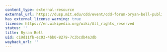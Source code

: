```yaml
---
content_type: external-resource
external_url: https://dusp.mit.edu/cdd/event/cdd-forum-bryan-bell-public-interest-design-design-98
has_external_license_warning: true
license: https://en.wikipedia.org/wiki/All_rights_reserved
status: ''
title: Byran Bell
uid: c19d11fb-ec03-4bb0-8279-7c3bcdb4a3db
wayback_url: ''
---
```

